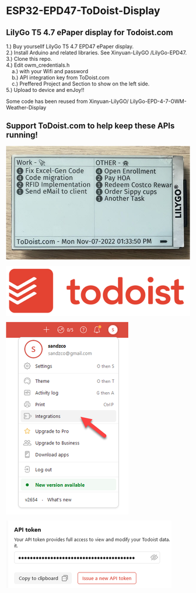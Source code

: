 # ESP32-EPD47-ToDoist-Display<br>
## LilyGo T5 4.7 ePaper display for Todoist.com

1.) Buy yoursellf LilyGo T5 4.7 EPD47 ePaper display.<br>
2.) Install Arduino and related libraries. See  Xinyuan-LilyGO /LilyGo-EPD47.<br>
3.) Clone this repo.<br>
4.) Edit owm_credentials.h <br>
&nbsp;&nbsp;&nbsp;&nbsp;a.) with your Wifi and password<br>
&nbsp;&nbsp;&nbsp;&nbsp;b.) API integration key from ToDoist.com<br>
&nbsp;&nbsp;&nbsp;&nbsp;c.) Preffered Project and Section to show on the left side.<br>
5.) Upload to device and enJoy!!<br>

Some code has been reused from Xinyuan-LilyGO/ LilyGo-EPD-4-7-OWM-Weather-Display

## Support ToDoist.com to help keep these APIs running!

![ToDoist-Display](images/epd47Front.jpeg)

![ToDoist-Display](images/todoist.png)

![ToDoist.com Integrations](images/integ.png)

![ToDoist.com API Token](images/token.png)
